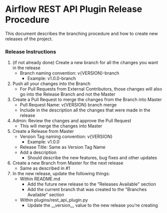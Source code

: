 # Airflow REST API Plugin Release Procedure

This document describes the branching procedure and how to create new releases of the project.
 
### Release Instructions

1. (if not already done) Create a new branch for all the changes you want in the release
    * Branch naming convention: v{VERSION}-branch
        * Example: v1.0.0-branch
2. Push all your changes into the Branch
    * For Pull Requests from External Contributors, those changes will also go into the Release Branch and not the Master
3. Create a Pull Request to merge the changes from the Branch into Master
    * Pull Request Name: v{VERSION} branch merge
    * Include in the description all the changes that were made in the release
4. Admin: Review the changes and approve the Pull Request 
    * This will merge the changes into Master
5. Create a Release from Master
    * Version Tag naming convention: v{VERSION}
        * Example: v1.0.0
    * Release Title: Same as Version Tag Name
    * Add a description
        * Should describe the new features, bug fixes and other updates
6. Create a new Branch from Master for the next release
    * Same as described in #1
7. In the new release, update the following things:
    * Within README.md
        * Add the future new release to the "Releases Available" section
        * Add the current branch that was created to the "Branches Available" section 
    * Within plugins/rest_api_plugin.py
        * Update the \_\_version\_\_ value to the new release you're creating
